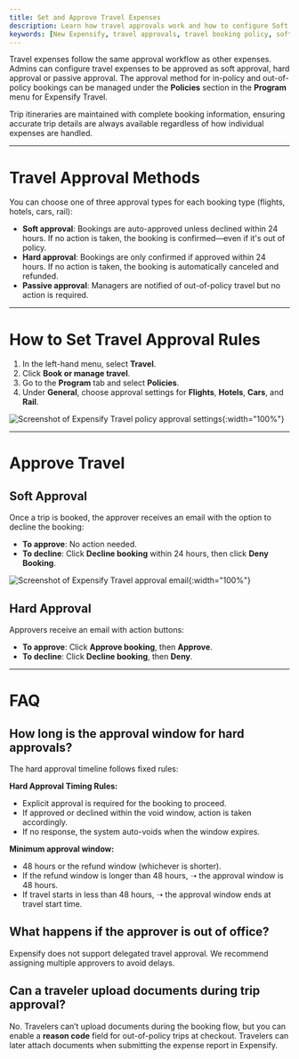 ```yaml
---
title: Set and Approve Travel Expenses
description: Learn how travel approvals work and how to configure Soft, Hard, or Passive approval methods for Expensify Travel.
keywords: [New Expensify, travel approvals, travel booking policy, soft approval, hard approval, passive approval, Expensify Travel, travel expense settings]
---
```


<div id="new-expensify" markdown="1">

Travel expenses follow the same approval workflow as other expenses. Admins can configure travel expenses to be approved as soft approval, hard approval or passive approval. The approval method for in-policy and out-of-policy bookings can be managed under the **Policies** section in the **Program** menu for Expensify Travel.

Trip itineraries are maintained with complete booking information, ensuring accurate trip details are always available regardless of how individual expenses are handled. 

---

# Travel Approval Methods

You can choose one of three approval types for each booking type (flights, hotels, cars, rail):

- **Soft approval**: Bookings are auto-approved unless declined within 24 hours. If no action is taken, the booking is confirmed—even if it's out of policy.
- **Hard approval**: Bookings are only confirmed if approved within 24 hours. If no action is taken, the booking is automatically canceled and refunded.
- **Passive approval**: Managers are notified of out-of-policy travel but no action is required.

---

# How to Set Travel Approval Rules

1. In the left-hand menu, select **Travel**.
2. Click **Book or manage travel**.
3. Go to the **Program** tab and select **Policies**.
4. Under **General**, choose approval settings for **Flights**, **Hotels**, **Cars**, and **Rail**.

![Screenshot of Expensify Travel policy approval settings](https://help.expensify.com/assets/images/Travel_Policy.png){:width="100%"}

---

# Approve Travel

## Soft Approval

Once a trip is booked, the approver receives an email with the option to decline the booking:

- **To approve**: No action needed.
- **To decline**: Click **Decline booking** within 24 hours, then click **Deny Booking**.

![Screenshot of Expensify Travel approval email](https://help.expensify.com/assets/images/travel-soft-approval.png){:width="100%"}

## Hard Approval

Approvers receive an email with action buttons:

- **To approve**: Click **Approve booking**, then **Approve**.
- **To decline**: Click **Decline booking**, then **Deny**.

---

# FAQ

## How long is the approval window for hard approvals? 

The hard approval timeline follows fixed rules:

**Hard Approval Timing Rules:**
- Explicit approval is required for the booking to proceed.
- If approved or declined within the void window, action is taken accordingly.
- If no response, the system auto-voids when the window expires.

**Minimum approval window:**
- 48 hours or the refund window (whichever is shorter).
- If the refund window is longer than 48 hours, ➝ the approval window is 48 hours.
- If travel starts in less than 48 hours, ➝ the approval window ends at travel start time.

## What happens if the approver is out of office?

Expensify does not support delegated travel approval. We recommend assigning multiple approvers to avoid delays.

## Can a traveler upload documents during trip approval?

No. Travelers can’t upload documents during the booking flow, but you can enable a **reason code** field for out-of-policy trips at checkout. Travelers can later attach documents when submitting the expense report in Expensify.

</div>

